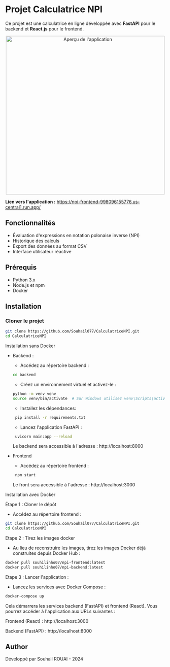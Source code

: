 # Projet Calculatrice NPI

Ce projet est une calculatrice en ligne développée avec **FastAPI** pour le backend et **React.js** pour le frontend.

<p align="center">
  <img src="https://i.ibb.co/VvNzqrF/Capture-d-e-cran-2024-10-24-a-12-01-55.png" alt="Aperçu de l'application" width="500"/>
</p>

**Lien vers l'application :** <a href="https://npi-frontend-998096155776.us-central1.run.app/" target="_blank">https://npi-frontend-998096155776.us-central1.run.app/</a>



## Fonctionnalités

- Évaluation d'expressions en notation polonaise inverse (NPI)
- Historique des calculs
- Export des données au format CSV
- Interface utilisateur réactive

## Prérequis

- Python 3.x
- Node.js et npm
- Docker 

## Installation

### Cloner le projet

```bash
git clone https://github.com/Souhail077/CalculatriceNPI.git
cd CalculatriceNPI
```
Installation sans Docker

- Backend :

  - Accédez au répertoire backend :
 
  ``` bash
  cd backend
  ```
  
  - Créez un environnement virtuel et activez-le :
 
  ``` bash
  python -m venv venv
  source venv/bin/activate  # Sur Windows utilisez venv\Scripts\activate
  ```
   - Installez les dépendances:
 
  ``` bash
   pip install -r requirements.txt
  ```
   - Lancez l'application FastAPI :
 
  ``` bash 
   uvicorn main:app --reload
  ```
  Le backend sera accessible à l'adresse : http://localhost:8000

- Frontend

   - Accédez au répertoire frontend :

  ``` bash 
   npm start
  ```
  Le front sera accessible à l'adresse : http://localhost:3000

Installation avec Docker

Étape 1 : Cloner le dépôt

  - Accédez au répertoire frontend :

  ``` bash 
git clone https://github.com/Souhail077/CalculatriceNPI.git
cd CalculatriceNPI
  ```
Etape 2 : Tirez les images docker 
   
  - Au lieu de reconstruire les images, tirez les images Docker déjà construites depuis Docker Hub :

  ``` bash 
docker pull souhilinho07/npi-frontend:latest
docker pull souhilinho07/npi-backend:latest
  ```
Etape 3 : Lancer l'application :

  - Lancez les services avec Docker Compose :
 
  ``` bash 
  docker-compose up
  ```
Cela démarrera les services backend (FastAPI) et frontend (React). Vous pourrez accéder à l'application aux URLs suivantes :

Frontend (React) : http://localhost:3000

Backend (FastAPI) : http://localhost:8000  

## Author

Développé par Souhail ROUAI - 2024


  



  
          
        



